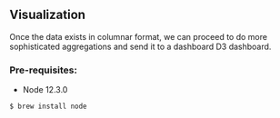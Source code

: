 ## Visualization

Once the data exists in columnar format, we can proceed to do more sophisticated aggregations and send it to a dashboard
D3 dashboard.

### Pre-requisites:
* Node 12.3.0

```bash
$ brew install node
```

